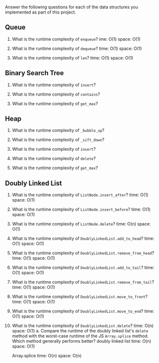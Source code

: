Answer the following questions for each of the data structures you implemented as part of this project.

## Queue

1. What is the runtime complexity of `enqueue`?
   ime: O(1)
   space: O(1)

2. What is the runtime complexity of `dequeue`?
   time: O(1)
   space: O(1)

3. What is the runtime complexity of `len`?
   time: O(1)
   space: O(1)
   
## Binary Search Tree

1. What is the runtime complexity of `insert`? 

2. What is the runtime complexity of `contains`?

3. What is the runtime complexity of `get_max`? 

## Heap

1. What is the runtime complexity of `_bubble_up`?

2. What is the runtime complexity of `_sift_down`?

3. What is the runtime complexity of `insert`?

4. What is the runtime complexity of `delete`?

5. What is the runtime complexity of `get_max`?

## Doubly Linked List

1. What is the runtime complexity of `ListNode.insert_after`?
   time: O(1)
   space: O(1)

2. What is the runtime complexity of `ListNode.insert_before`?
   time: O(1)
   space: O(1)

3. What is the runtime complexity of `ListNode.delete`?
   time: O(n)
   space: O(1)

4. What is the runtime complexity of `DoublyLinkedList.add_to_head`?
   time: O(1)
   space: O(1)

5. What is the runtime complexity of `DoublyLinkedList.remove_from_head`?
   time: O(1)
   space: O(1)

6. What is the runtime complexity of `DoublyLinkedList.add_to_tail`?
   time: O(1)
   space: O(1)

7. What is the runtime complexity of `DoublyLinkedList.remove_from_tail`?
   time: O(1)
   space: O(1)

8. What is the runtime complexity of `DoublyLinkedList.move_to_front`?
   time: O(1)
   space: O(1)

9. What is the runtime complexity of `DoublyLinkedList.move_to_end`?
   time: O(1)
   space: O(1)

10. What is the runtime complexity of `DoublyLinkedList.delete`?
   time: O(n)
   space: O(1)
    a. Compare the runtime of the doubly linked list's `delete` method with the worst-case runtime of the JS `Array.splice` method. Which method generally performs better?
    doubly linked list
    time: O(n)
    space: O(1)

    Array.splice
    time: O(n)
    space: O(n)